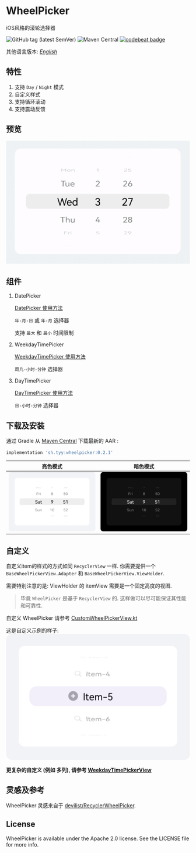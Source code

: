 WheelPicker
===
iOS风格的滚轮选择器

![GitHub tag (latest SemVer)](https://img.shields.io/github/v/tag/ty0x2333/WheelPicker)
![Maven Central](https://img.shields.io/maven-central/v/sh.tyy/wheelpicker)
[![codebeat badge](https://codebeat.co/badges/346d671e-d683-4471-be7d-a3d6f742de86)](https://codebeat.co/projects/github-com-ty0x2333-wheelpicker-master)

其他语言版本: [*English*](README.md)

特性
---
1. 支持 `Day` / `Night` 模式
2. 自定义样式
3. 支持循环滚动
4. 支持震动反馈

预览
---
![Preview](resources/preview.gif)

组件
---
1. DatePicker

    [DatePicker 使用方法](app/src/main/java/sh/tyy/wheelpicker/example/DatePickerExampleActivity.kt)

    `年-月-日` 或 `年-月` 选择器

    支持 `最大` 和 `最小` 时间限制

2. WeekdayTimePicker

    [WeekdayTimePicker 使用方法](app/src/main/java/sh/tyy/wheelpicker/example/WeekdayTimePickerExampleActivity.kt)

    `周几-小时-分钟` 选择器

3. DayTimePicker

    [DayTimePicker 使用方法](app/src/main/java/sh/tyy/wheelpicker/example/DayTimePickerExampleActivity.kt)

    `日-小时-分钟` 选择器

下载及安装
---

通过 Gradle 从 [Maven Central](https://search.maven.org/search?q=g:%20sh.tyy%20a:%20wheelpicker) 下载最新的 AAR :

```gradle
implementation 'sh.tyy:wheelpicker:0.2.1'
```

|亮色模式|暗色模式|
|---|---|
|![Day](resources/day.png)|![Night](resources/night.png)|

自定义
---
自定义item的样式的方式如同 `RecyclerView` 一样.
你需要提供一个 `BaseWheelPickerView.Adapter` 和 `BaseWheelPickerView.ViewHolder`.

需要特别注意的是: ViewHolder 的 itemView 需要是一个固定高度的视图.

> 毕竟 `WheelPicker` 是基于 `RecyclerView` 的. 这样做可以尽可能保证其性能和可靠性.

自定义 WheelPicker 请参考 [CustomWheelPickerView.kt](app/src/main/java/sh/tyy/wheelpicker/example/custom/CustomWheelPickerView.kt)

这是自定义示例的样子:
![Custom](resources/custom.png)

**更复杂的自定义 (例如 多列), 请参考 [WeekdayTimePickerView](WheelPicker/src/main/java/sh/tyy/wheelpicker/WeekdayTimePickerView.kt)**

灵感及参考
---
WheelPicker 灵感来自于 [devilist/RecyclerWheelPicker](https://github.com/devilist/RecyclerWheelPicker).

License
---
WheelPicker is available under the Apache 2.0 license. See the LICENSE file for more info.